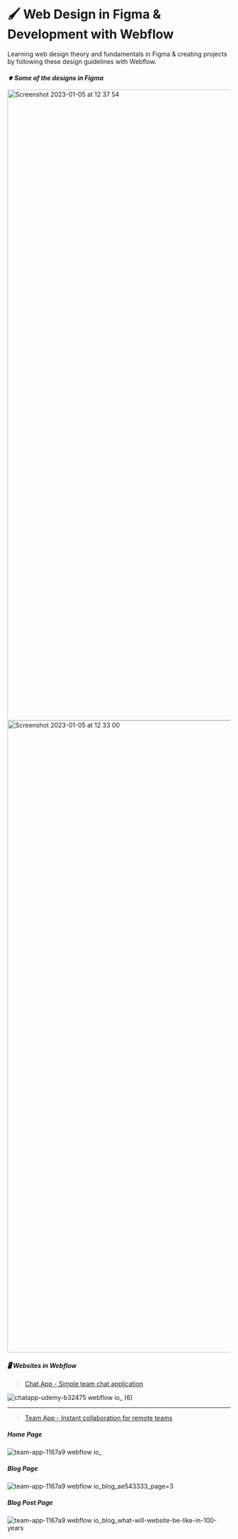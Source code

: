 # 🖌️ Web Design in Figma & Development with Webflow

Learning web design theory and fundamentals in Figma & creating projects by following these design guidelines with Webflow.

#### *⚜ Some of the designs in Figma*

<img width="1423" alt="Screenshot 2023-01-05 at 12 37 54" src="https://user-images.githubusercontent.com/46372998/210771773-314e8492-a4df-46cd-9e9a-8efbbf413f42.png">

<img width="1426" alt="Screenshot 2023-01-05 at 12 33 00" src="https://user-images.githubusercontent.com/46372998/210771812-79fbbfd4-f10f-41ab-af16-c7ca4a4b35de.png">

#### *🖥️ Websites in Webflow*

> [Chat App - Simple team chat application](https://chatapp-udemy-b32475.webflow.io/)

![chatapp-udemy-b32475 webflow io_ (6)](https://user-images.githubusercontent.com/46372998/210774313-fc2d4d87-adcb-4639-9e7c-24df024c3b13.png)

<hr />

> [Team App - Instant collaboration for remote teams](https://team-app-1167a9.webflow.io/)

##### Home Page

![team-app-1167a9 webflow io_](https://user-images.githubusercontent.com/46372998/210772747-bd2f5b6e-051c-486a-b00d-8cd294ae75a2.png)

##### Blog Page

![team-app-1167a9 webflow io_blog_ae543333_page=3](https://user-images.githubusercontent.com/46372998/210773534-0f473736-6fed-4445-bfd9-bcf40f9e6061.png)

##### Blog Post Page

![team-app-1167a9 webflow io_blog_what-will-website-be-like-in-100-years](https://user-images.githubusercontent.com/46372998/210773560-90a17e36-ca71-48c4-9696-b8de88e1df77.png)


